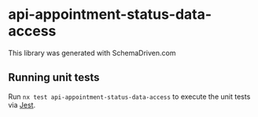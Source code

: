 
# api-appointment-status-data-access

This library was generated with SchemaDriven.com

## Running unit tests

Run `nx test api-appointment-status-data-access` to execute the unit tests via [Jest](https://jestjs.io).

